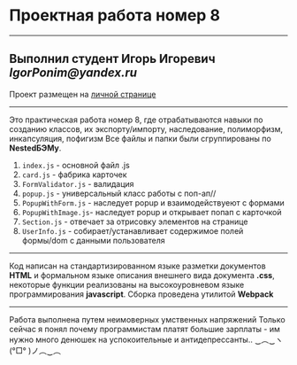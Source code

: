 # Проектная работа номер 8
___________________________
## Выполнил студент Игорь Игоревич _IgorPonim@yandex.ru_
Проект размещен на [личной странице](https://igorponim.github.io/mesto/)
_________________________

Это практическая работа номер 8, где  отрабатываются навыки по созданию классов, их экспорту/импорту, наследование, полиморфизм, инкапсуляция, пофигизм
Все файлы и папки были сгруппированы по **NestedБЭМу**.


1. ```index.js``` - основной файл .js
2. ```card.js``` - фабрика карточек
3. ```FormValidator.js``` - валидация
4. ```popup.js``` - универсальный класс работы с поп-ап//
5. ```PopupWithForm.js``` - наследует popup и взаимодействуеют с формами
6. ```PopupWithImage.js```- наследует popup и открывает попап с карточкой
7. ```Section.js``` -  отвечает за отрисовку элементов на странице
8. ```UserInfo.js``` - собирает/устанавливает содержимое полей формы/dom с данными пользователя
___________________________
Код написан на cтандартизированном языке разметки документов **HTML**  и формальном языке описания внешнего вида документа **.css**, некоторые функции реализованы на высокоуровневом языке программирования **javascript**. Сборка проведена утилитой **Webpack**
___________________________


Работа выполнена путем неимоверных умственных напряжений
Только сейчас я понял почему программистам платят большие зарплаты - им нужно много денюшек на успокоительные и антидепрессанты..
‿︵‿ヽ(°□° )ノ︵‿︵
